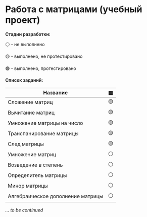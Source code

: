 # Работа с матрицами (учебный проект)

**Стадии разработки:**

⚪ - не выполнено

🟡 - выполнено, не протестировано

🟢 - выполнено, протестировано

**Список заданий:**

Название | ▩
------------ | -------------
Сложение матриц | 🟡
Вычитание матриц | 🟡
Умножение матрицы на число | 🟡
Транспанирование матрицы | 🟡
След матрицы | 🟡
Умножение матриц | ⚪
Возведение в степень | ⚪
Определитель матрицы | ⚪
Минор матрицы | ⚪
Алгебраическое дополнение матрицы | ⚪

*... to be continued*

